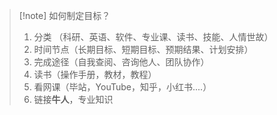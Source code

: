 > [!note] 如何制定目标？
>1. 分类 （科研、英语、软件、专业课、读书、技能、人情世故）
>2. 时间节点（长期目标、短期目标、预期结果、计划安排）
>3. 完成途径（自我查阅、咨询他人、团队协作）
>4. 读书（操作手册，教材，教程）
>5. 看网课（毕站，YouTube，知乎，小红书....）
>6. 链接**牛人**，专业知识